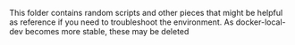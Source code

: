 This folder contains random scripts and other pieces that might be helpful as
reference if you need to troubleshoot the environment.  As docker-local-dev 
becomes more stable, these may be deleted

